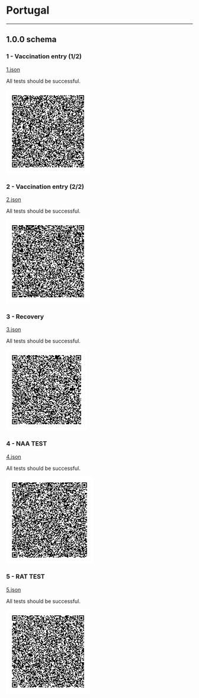 # Portugal

---

## 1.0.0 schema

### 1 - Vaccination entry (1/2)

[1.json](raw/1.json)

All tests should be successful.

![1](png/1.png)

### 2 - Vaccination entry (2/2)

[2.json](raw/2.json)

All tests should be successful.

![2](png/2.png)

### 3 - Recovery

[3.json](raw/3.json)

All tests should be successful.

![3](png/3.png)

### 4 - NAA TEST

[4.json](raw/4.json)

All tests should be successful.

![4](png/4.png)

### 5 - RAT TEST

[5.json](raw/5.json)

All tests should be successful.

![5](png/5.png)
